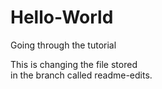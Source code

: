 # Hello-World
<p>Going through the tutorial</p>
This is changing the file stored <br>in the branch called readme-edits.</br>
